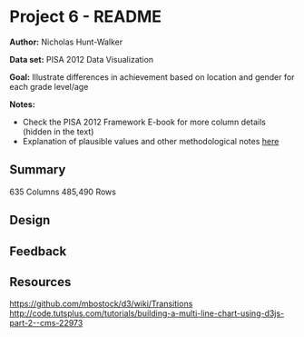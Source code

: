 # Project 6 - README
**Author:** Nicholas Hunt-Walker

**Data set:** PISA 2012 Data Visualization

**Goal:** Illustrate differences in achievement based on location and gender for each grade level/age

**Notes:** 

- Check the PISA 2012 Framework E-book for more column details (hidden in the text)
- Explanation of plausible values and other methodological notes [here](https://nces.ed.gov/surveys/pisa/pisa2012/pisa2012highlights_9e.asp)

## Summary
635 Columns
485,490 Rows


## Design

## Feedback

## Resources
https://github.com/mbostock/d3/wiki/Transitions
http://code.tutsplus.com/tutorials/building-a-multi-line-chart-using-d3js-part-2--cms-22973